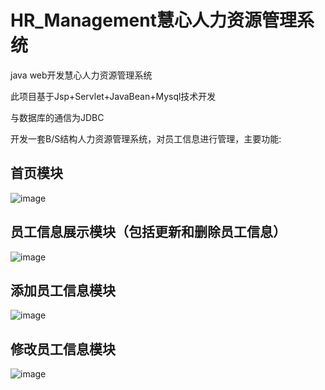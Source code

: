 # HR_Management慧心人力资源管理系统
java web开发慧心人力资源管理系统

此项目基于Jsp+Servlet+JavaBean+Mysql技术开发

与数据库的通信为JDBC

开发一套B/S结构人力资源管理系统，对员工信息进行管理，主要功能:

## 首页模块
![image](https://user-images.githubusercontent.com/42118836/110237996-f9951700-7f79-11eb-8827-c3b10ea6080a.png)

## 员工信息展示模块（包括更新和删除员工信息）
![image](https://user-images.githubusercontent.com/42118836/110237956-c9e60f00-7f79-11eb-8569-7839e2786cc6.png)

## 添加员工信息模块
![image](https://user-images.githubusercontent.com/42118836/110238033-28ab8880-7f7a-11eb-82a9-a5546dfa028c.png)

## 修改员工信息模块
![image](https://user-images.githubusercontent.com/42118836/110238050-424cd000-7f7a-11eb-8954-9be27b42ee85.png)

